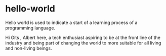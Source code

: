 # hello-world
Hello world is used to indicate a start of a learning process of a programming language.

Hi Gits ,
Albert here, a tech enthusiast aspiring to be at the front line
of the industry and being part of changing the world to more suitable for 
all living and non-living beings. 
